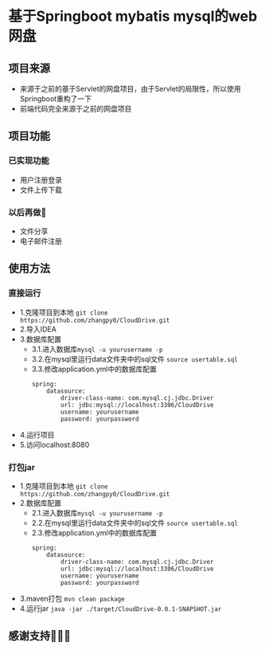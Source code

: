 # 基于Springboot mybatis mysql的web网盘

## 项目来源

 - 来源于之前的基于Servlet的网盘项目，由于Servlet的局限性，所以使用Springboot重构了一下
 - 前端代码完全来源于之前的网盘项目

## 项目功能

### 已实现功能
 - 用户注册登录
 - 文件上传下载
 
### 以后再做🥰

 - 文件分享
 - 电子邮件注册

## 使用方法

### 直接运行
- 1.克隆项目到本地 `git clone https://github.com/zhangpy0/CloudDrive.git`
- 2.导入IDEA
- 3.数据库配置
    - 3.1.进入数据库`mysql -u yourusername -p` 
    - 3.2.在mysql里运行data文件夹中的sql文件 `source usertable.sql`
    - 3.3.修改application.yml中的数据库配置
        ```
        spring:
            datasource:
                driver-class-name: com.mysql.cj.jdbc.Driver
                url: jdbc:mysql://localhost:3306/CloudDrive
                username: yourusername
                password: yourpassword
        ```
- 4.运行项目
- 5.访问localhost:8080
 
### 打包jar
- 1.克隆项目到本地 `git clone https://github.com/zhangpy0/CloudDrive.git`
- 2.数据库配置
    - 2.1.进入数据库`mysql -u yourusername -p` 
    - 2.2.在mysql里运行data文件夹中的sql文件 `source usertable.sql`
    - 2.3.修改application.yml中的数据库配置
        ```
        spring:
            datasource:
                driver-class-name: com.mysql.cj.jdbc.Driver
                url: jdbc:mysql://localhost:3306/CloudDrive
                username: yourusername
                password: yourpassword
        ```
- 3.maven打包 `mvn clean package`
- 4.运行jar `java -jar ./target/CloudDrive-0.0.1-SNAPSHOT.jar`

## 感谢支持🥰🥰🥰
